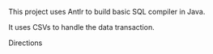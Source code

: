 

This project uses Antlr to build basic SQL compiler in Java.


It uses CSVs to handle the data transaction.


Directions

